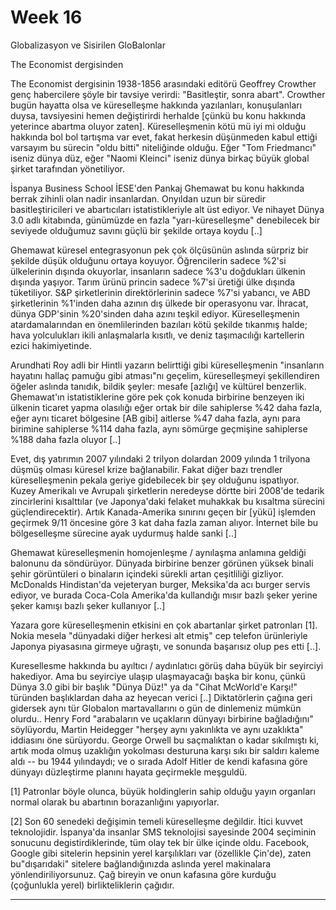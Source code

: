 # Week 16

Globalizasyon ve Sisirilen GloBalonlar

The Economist dergisinden

The Economist dergisinin 1938-1856 arasındaki editörü Geoffrey Crowther genç habercilere şöyle bir tavsiye verirdi: "Basitleştir, sonra abart". Crowther bugün hayatta olsa ve küreselleşme hakkında yazılanları, konuşulanları duysa, tavsiyesini hemen değiştirirdi herhalde [çünkü bu konu hakkında yeterince abartma oluyor zaten]. Küreselleşmenin kötü mü iyi mi olduğu hakkında bol bol tartışma var evet, fakat herkesin düşünmeden kabul ettiği varsayım bu sürecin "oldu bitti" niteliğinde olduğu. Eğer "Tom Friedmancı" iseniz dünya düz, eğer "Naomi Kleinci" iseniz dünya birkaç büyük global şirket tarafından yönetiliyor.

İspanya Business School İESE'den Pankaj Ghemawat bu konu hakkında berrak zihinli olan nadir insanlardan. Onyıldan uzun bir süredir basitleştiricileri ve abartıcıları istatistikleriyle alt üst ediyor. Ve nihayet Dünya 3.0 adlı kitabında, günümüzde en fazla "yarı-küreselleşme" denebilecek bir seviyede olduğumuz savını güçlü bir şekilde ortaya koydu [..]

Ghemawat küresel entegrasyonun pek çok ölçüsünün aslında sürpriz bir şekilde düşük olduğunu ortaya koyuyor. Öğrencilerin sadece %2'si ülkelerinin dışında okuyorlar, insanların sadece %3'u doğdukları ülkenin dışında yaşıyor. Tarım ürünü princin sadece %7'si üretiği ülke dışında tüketiliyor. S&P şirketlerinin direktörlerinin sadece %7'si yabancı, ve ABD şirketlerinin %1'inden daha azının dış ülkede bir operasyonu var. İhracat, dünya GDP'sinin %20'sinden daha azını teşkil ediyor. Küreselleşmenin atardamalarından en önemlilerinden bazıları kötü şekilde tıkanmış halde; hava yolculukları ikili anlaşmalarla kısıtlı, ve deniz taşımacılığı kartellerin ezici hakimiyetinde.

Arundhati Roy adli bir Hintli yazarın belirttiği gibi küreselleşmenin "insanların hayatını hallaç pamuğu gibi atması"nı geçelim, küreselleşmeyi şekillendiren öğeler aslında tanıdık, bildik şeyler: mesafe [azlığı] ve kültürel benzerlik. Ghemawat'ın istatistiklerine göre pek çok konuda birbirine benzeyen iki ülkenin ticaret yapma olasılığı eğer ortak bir dile sahiplerse %42 daha fazla, eğer aynı ticaret bölgesine [AB gibi] aitlerse %47 daha fazla, aynı para birimine sahiplerse %114 daha fazla, aynı sömürge geçmişine sahiplerse %188 daha fazla oluyor [..]

Evet, dış yatırımın 2007 yılındaki 2 trilyon dolardan 2009 yılında 1 trilyona düşmüş olması küresel krize bağlanabilir. Fakat diğer bazı trendler küreselleşmenin pekala geriye gidebilecek bir şey olduğunu ispatlıyor. Kuzey Amerikalı ve Avrupalı şirketlerin neredeyse dörtte biri 2008'de tedarik zincirlerini kısalttılar (ve Japonya'daki felaket muhakkak bu kısaltma sürecini güçlendirecektir). Artık Kanada-Amerika sınırını geçen bir [yükü] işlemden geçirmek 9/11 öncesine göre 3 kat daha fazla zaman alıyor. İnternet bile bu bölgeselleşme sürecine ayak uydurmuş halde sanki [..]

Ghemawat küreselleşmenin homojenleşme / aynılaşma anlamına geldiği balonunu da söndürüyor. Dünyada birbirine benzer görünen yüksek binali şehir görüntüleri o binaların içindeki sürekli artan çeşitliliği gizliyor. McDonalds Hindistan'da vejeteryan burger, Meksika'da acı burger servis ediyor, ve burada Coca-Cola Amerika'da kullandığı mısır bazlı şeker yerine şeker kamışı bazlı şeker kullanıyor [..]

Yazara gore küreselleşmenin etkisini en çok abartanlar şirket patronları [1]. Nokia mesela "dünyadaki diğer herkesi alt etmiş" cep telefon ürünleriyle Japonya piyasasına girmeye uğraştı, ve sonunda başarısız olup pes etti [..].

Kuresellesme hakkında bu ayıltıcı / aydınlatıcı görüş daha büyük bir seyirciyi hakediyor. Ama bu seyirciye ulaşıp ulaşmayacağı başka bir konu, çünkü Dünya 3.0 gibi bir başlık "Dünya Düz!" ya da "Cihat McWorld'e Karşı!" türünden başlıklardan daha az heyecan verici [..] Diktatörlerin çağına geri gidersek aynı tür Globalon martavallarını o gün de dinlemeniz mümkün olurdu.. Henry Ford "arabaların ve uçakların dünyayı birbirine bağladığını" söylüyordu, Martin Heidegger "herşey aynı yakınlıkta ve aynı uzaklıkta" iddiasını öne sürüyordu. George Orwell bu saçmalıktan o kadar sıkılmıştı ki, artık moda olmuş uzaklığın yokolması desturuna karşı sıkı bir saldırı kaleme aldı -- bu 1944 yılındaydı; ve o sırada Adolf Hitler de kendi kafasına göre dünyayı düzleştirme planını hayata geçirmekle meşguldü.

[1] Patronlar böyle olunca, büyük holdinglerin sahip olduğu yayın organları normal olarak bu abartının borazanlığını yapıyorlar.

[2] Son 60 senedeki değişimin temeli küreselleşme değildir. İtici kuvvet teknolojidir. İspanya'da insanlar SMS teknolojisi sayesinde 2004 seçiminin sonucunu degistirdiklerinde, tüm olay tek bir ülke içinde oldu. Facebook, Google gibi sitelerin hepsinin yerel karşılıkları var (özellikle Çin'de), zaten bu"dışarıdaki" sitelere bağlandığınızda aslında yerel makinalara yönlendiriliyorsunuz. Çağ bireyin ve onun kafasına göre kurduğu (çoğunlukla yerel) birlikteliklerin çağıdır.

---

